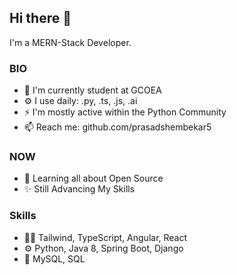 ## **Hi there 👋** 
I'm a MERN-Stack Developer. 
### BIO  
* 🏢 I'm currently student at GCOEA 
* ⚙️ I use daily: .py, .ts, .js, .ai 
* ⚡️ I'm mostly active within the Python Community 
* 📫 Reach me: github.com/prasadshembekar5 

### NOW  
* 🌱 Learning all about Open Source 
* ✨ Still Advancing My Skills 

### Skills  
* 👨‍💻 Tailwind, TypeScript, Angular, React
* ⚙️ Python, Java 8, Spring Boot, Django 
* 💽 MySQL, SQL 


